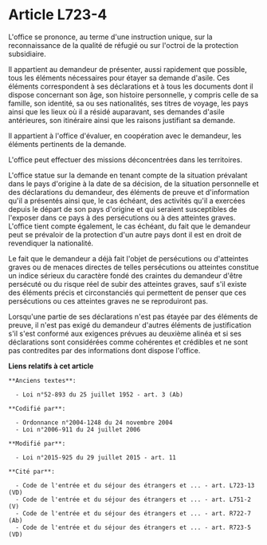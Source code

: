 # Article L723-4

L'office se prononce, au terme d'une instruction unique, sur la reconnaissance de la qualité de réfugié ou sur l'octroi de la
protection subsidiaire. 

Il appartient au demandeur de présenter, aussi rapidement que possible, tous les éléments nécessaires pour étayer sa demande
d'asile. Ces éléments correspondent à ses déclarations et à tous les documents dont il dispose concernant son âge, son
histoire personnelle, y compris celle de sa famille, son identité, sa ou ses nationalités, ses titres de voyage, les pays
ainsi que les lieux où il a résidé auparavant, ses demandes d'asile antérieures, son itinéraire ainsi que les raisons
justifiant sa demande. 

Il appartient à l'office d'évaluer, en coopération avec le demandeur, les éléments pertinents de la demande. 

L'office peut effectuer des missions déconcentrées dans les territoires. 

L'office statue sur la demande en tenant compte de la situation prévalant dans le pays d'origine à la date de sa décision, de
la situation personnelle et des déclarations du demandeur, des éléments de preuve et d'information qu'il a présentés ainsi
que, le cas échéant, des activités qu'il a exercées depuis le départ de son pays d'origine et qui seraient susceptibles de
l'exposer dans ce pays à des persécutions ou à des atteintes graves. L'office tient compte également, le cas échéant, du fait
que le demandeur peut se prévaloir de la protection d'un autre pays dont il est en droit de revendiquer la nationalité. 

Le fait que le demandeur a déjà fait l'objet de persécutions ou d'atteintes graves ou de menaces directes de telles
persécutions ou atteintes constitue un indice sérieux du caractère fondé des craintes du demandeur d'être persécuté ou du
risque réel de subir des atteintes graves, sauf s'il existe des éléments précis et circonstanciés qui permettent de penser
que ces persécutions ou ces atteintes graves ne se reproduiront pas. 

Lorsqu'une partie de ses déclarations n'est pas étayée par des éléments de preuve, il n'est pas exigé du demandeur d'autres
éléments de justification s'il s'est conformé aux exigences prévues au deuxième alinéa et si ses déclarations sont
considérées comme cohérentes et crédibles et ne sont pas contredites par des informations dont dispose l'office.

**Liens relatifs à cet article**

	**Anciens textes**:

	  - Loi n°52-893 du 25 juillet 1952 - art. 3 (Ab)

	**Codifié par**:

	  - Ordonnance n°2004-1248 du 24 novembre 2004
	  - Loi n°2006-911 du 24 juillet 2006

	**Modifié par**:

	  - Loi n°2015-925 du 29 juillet 2015 - art. 11

	**Cité par**:

	  - Code de l'entrée et du séjour des étrangers et ... - art. L723-13 (VD)
	  - Code de l'entrée et du séjour des étrangers et ... - art. L751-2 (V)
	  - Code de l'entrée et du séjour des étrangers et ... - art. R722-7 (Ab)
	  - Code de l'entrée et du séjour des étrangers et ... - art. R723-5 (VD)
